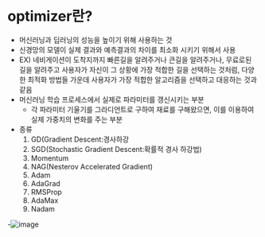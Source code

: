 # optimizer란?
-  머신러닝과 딥러닝의 성능을 높이기 위해 사용하는 것
- 신경망의 모델이 실제 결과와 예측결과의 차이를 최소화 시키기 위해서 사용
- EX) 네비게이션이 도착지까지 빠른길을 알려주거나 큰길을 알려주거나, 무료로된 길을 알려주고 사용자가 자신이 그 상황에 가장 적합한 길을 선택하는 것처럼, 다양한 최적화 방법들 가운데 사용자가 가장 적합한 알고리즘을 선택하고 대응하는 것과 같음
- 머신러닝 학습 프로세스에서 실제로 파라미터를 갱신시키는 부분
  - 각 파라미터 기울기를 그라디언트로 구하여 재료를 구해왔으면, 이를 이용하여 실제 가중치의 변화를 주는 부분
- 종류
  1. GD(Gradient Descent:경사하강
  2. SGD(Stochastic Gradient Descent:확률적 경사 하강법)
  3. Momentum
  4. NAG(Nesterov Accelerated Gradient)
  5. Adam
  6. AdaGrad
  7. RMSProp
  8. AdaMax
  9. Nadam

 -![image](https://user-images.githubusercontent.com/88295944/131448438-4e7652fc-bb7a-49b3-8668-39edabc86666.png)
